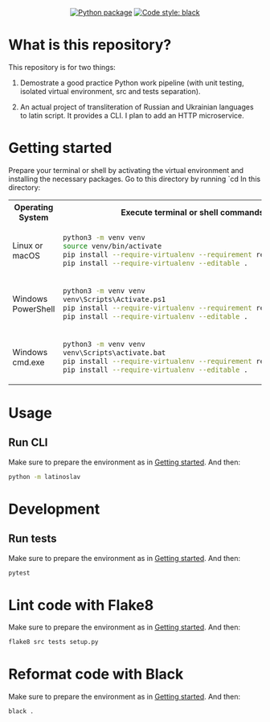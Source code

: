 <p align="center">
<a href="https://github.com/axxeny/latinoslav/actions/workflows/python-package.yml"><img alt="Python package" src="https://github.com/axxeny/latinoslav/actions/workflows/python-package.yml/badge.svg"></a>
<a href="https://github.com/psf/black"><img alt="Code style: black" src="https://img.shields.io/badge/code%20style-black-000000.svg"></a>
</p>

# What is this repository?

This repository is for two things:

1. Demostrate a good practice Python work pipeline (with unit testing, isolated virtual environment, src and tests separation).

2. An actual project of transliteration of Russian and Ukrainian languages to latin script. It provides a CLI. I plan to add an HTTP microservice.

# Getting started

Prepare your terminal or shell by activating the virtual environment and installing the necessary packages. Go to this directory by running `cd In this directory:

<table>
    <tr>
        <th>Operating System</th>
        <th>Execute terminal or shell commands</th>
    </tr>

<tr><td>Linux or macOS</td><td>

```bash
python3 -m venv venv
source venv/bin/activate
pip install --require-virtualenv --requirement requirements.txt
pip install --require-virtualenv --editable .
```

</td></tr>

<tr><td>Windows PowerShell</td><td>

```bash
python3 -m venv venv
venv\Scripts\Activate.ps1
pip install --require-virtualenv --requirement requirements.txt
pip install --require-virtualenv --editable .
```

</td></tr>

<tr><td>Windows cmd.exe</td><td>

```bash
python3 -m venv venv
venv\Scripts\activate.bat
pip install --require-virtualenv --requirement requirements.txt
pip install --require-virtualenv --editable .
```

</td></tr>

</table>

# Usage

## Run CLI

Make sure to prepare the environment as in [Getting started](#getting-started). And then:

```bash
python -m latinoslav
```

# Development

## Run tests

Make sure to prepare the environment as in [Getting started](#getting-started). And then:

```bash
pytest
```

# Lint code with Flake8

Make sure to prepare the environment as in [Getting started](#getting-started). And then:

```bash
flake8 src tests setup.py
```

# Reformat code with Black

Make sure to prepare the environment as in [Getting started](#getting-started). And then:

```bash
black .
```
